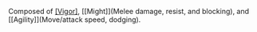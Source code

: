 Composed of [[Vigor]](HP), [[Might]](Melee damage, resist, and blocking), and [[Agility]](Move/attack speed, dodging).